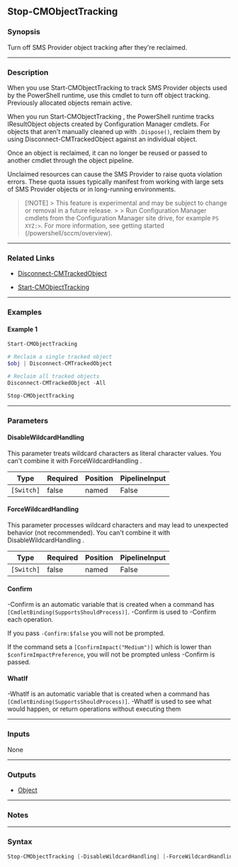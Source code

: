 Stop-CMObjectTracking
---------------------




### Synopsis
Turn off SMS Provider object tracking after they're reclaimed.



---


### Description

When you use Start-CMObjectTracking to track SMS Provider objects used by the PowerShell runtime, use this cmdlet to turn off object tracking. Previously allocated objects remain active.



When you run Start-CMObjectTracking , the PowerShell runtime tracks IResultObject objects created by Configuration Manager cmdlets. For objects that aren't manually cleaned up with `.Dispose()`, reclaim them by using Disconnect-CMTrackedObject against an individual object.



Once an object is reclaimed, it can no longer be reused or passed to another cmdlet through the object pipeline.



Unclaimed resources can cause the SMS Provider to raise quota violation errors. These quota issues typically manifest from working with large sets of SMS Provider objects or in long-running environments.



> [!NOTE] > This feature is experimental and may be subject to change or removal in a future release. > > Run Configuration Manager cmdlets from the Configuration Manager site drive, for example `PS XYZ:>`. For more information, see getting started (/powershell/sccm/overview).



---


### Related Links
* [Disconnect-CMTrackedObject](Disconnect-CMTrackedObject)



* [Start-CMObjectTracking](Start-CMObjectTracking)





---


### Examples
#### Example 1
```PowerShell
Start-CMObjectTracking

# Reclaim a single tracked object
$obj | Disconnect-CMTrackedObject

# Reclaim all tracked objects
Disconnect-CMTrackedObject -All

Stop-CMObjectTracking
```



---


### Parameters
#### **DisableWildcardHandling**

This parameter treats wildcard characters as literal character values. You can't combine it with ForceWildcardHandling .






|Type      |Required|Position|PipelineInput|
|----------|--------|--------|-------------|
|`[Switch]`|false   |named   |False        |



#### **ForceWildcardHandling**

This parameter processes wildcard characters and may lead to unexpected behavior (not recommended). You can't combine it with DisableWildcardHandling .






|Type      |Required|Position|PipelineInput|
|----------|--------|--------|-------------|
|`[Switch]`|false   |named   |False        |



#### **Confirm**
-Confirm is an automatic variable that is created when a command has ```[CmdletBinding(SupportsShouldProcess)]```.
-Confirm is used to -Confirm each operation.

If you pass ```-Confirm:$false``` you will not be prompted.


If the command sets a ```[ConfirmImpact("Medium")]``` which is lower than ```$confirmImpactPreference```, you will not be prompted unless -Confirm is passed.

#### **WhatIf**
-WhatIf is an automatic variable that is created when a command has ```[CmdletBinding(SupportsShouldProcess)]```.
-WhatIf is used to see what would happen, or return operations without executing them


---


### Inputs
None





---


### Outputs
* [Object](https://learn.microsoft.com/en-us/dotnet/api/System.Object)






---


### Notes




---


### Syntax
```PowerShell
Stop-CMObjectTracking [-DisableWildcardHandling] [-ForceWildcardHandling] [-Confirm] [-WhatIf] [<CommonParameters>]
```

